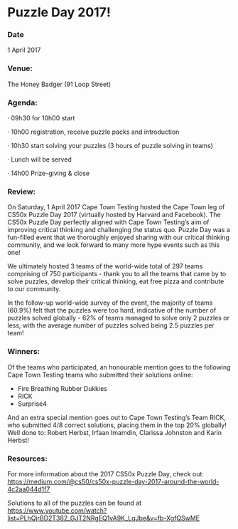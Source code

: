 # Puzzle Day 2017!

### Date
1 April 2017

### Venue: 
The Honey Badger (91 Loop Street)
 
### Agenda:
·  09h30 for  10h00 start

·  10h00 registration, receive puzzle packs and introduction

·  10h30 start solving your puzzles (3 hours of puzzle solving in teams)

·  Lunch will be served

·  14h00 Prize-giving & close

### Review:

On Saturday, 1 April 2017 Cape Town Testing hosted the Cape Town leg of CS50x Puzzle Day 2017 (virtually hosted by Harvard and Facebook). The CS50x Puzzle Day perfectly aligned with Cape Town Testing’s aim of improving critical thinking and challenging the status quo. Puzzle Day was a fun-filled event that we thoroughly enjoyed sharing with our critical thinking community, and we look forward to many more hype events such as this one!

We ultimately hosted 3 teams of the world-wide total of 297 teams comprising of 750 participants - thank you to all the teams that came by to solve puzzles, develop their critical thinking, eat free pizza and contribute to our community.

In the follow-up world-wide survey of the event, the majority of teams (60.9%) felt that the puzzles were too hard, indicative of the number of puzzles solved globally - 62% of teams managed to solve only 2 puzzles or less, with the average number of puzzles solved being 2.5 puzzles per team!

### Winners:

Of the teams who participated, an honourable mention goes to the following Cape Town Testing teams who submitted their solutions online:

- Fire Breathing Rubber Dukkies
- RICK
- Surprise4

And an extra special mention goes out to Cape Town Testing’s Team RICK, who submitted 4/8 correct solutions, placing them in the top 20% globally! Well done to: Robert Herbst, Irfaan Imamdin, Clarissa Johnston and Karin Herbst!

### Resources:

For more information about the 2017 CS50x Puzzle Day, check out: https://medium.com/@cs50/cs50x-puzzle-day-2017-around-the-world-4c2aa044d1f7

Solutions to all of the puzzles can be found at https://www.youtube.com/watch?list=PLhQjrBD2T382_GJT2NRgEQ1vA9K_LqJbe&v=fb-XgfQSwME



